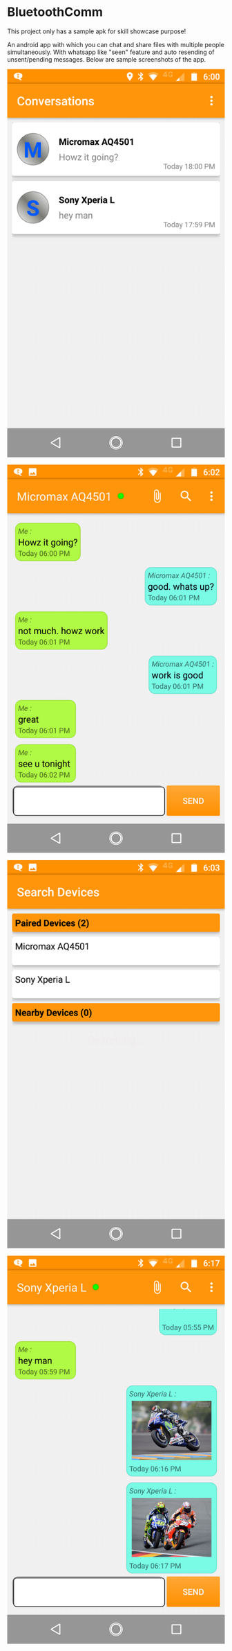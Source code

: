 # BluetoothComm
This project only has a sample apk for skill showcase purpose!

An android app with which you can chat and share files with multiple people simultaneously. With whatsapp like "seen" feature and auto resending of unsent/pending messages. Below are sample screenshots of the app.

![alt text](https://github.com/DarkKnight1991/BluetoothComm/blob/master/ScreenshotsApp/Screenshot_20171018-180045.png)

![alt text](https://github.com/DarkKnight1991/BluetoothComm/blob/master/ScreenshotsApp/Screenshot_20171018-180240.png)

![alt text](https://github.com/DarkKnight1991/BluetoothComm/blob/master/ScreenshotsApp/Screenshot_20171018-180331.png)

![alt text](https://github.com/DarkKnight1991/BluetoothComm/blob/master/ScreenshotsApp/Screenshot_20171018-181725.png)


